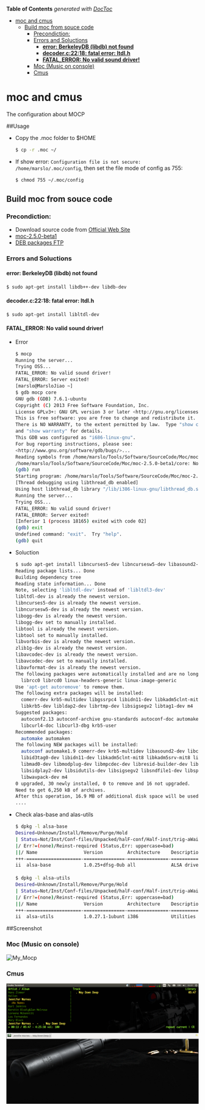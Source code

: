 <!-- START doctoc generated TOC please keep comment here to allow auto update -->
<!-- DON'T EDIT THIS SECTION, INSTEAD RE-RUN doctoc TO UPDATE -->
**Table of Contents**  *generated with [DocToc](https://github.com/thlorenz/doctoc)*

- [moc and cmus](#moc-and-cmus)
  - [Build moc from souce code](#build-moc-from-souce-code)
    - [Precondiction:](#precondiction)
    - [Errors and Soluctions](#errors-and-soluctions)
      - [**error: BerkeleyDB (libdb) not found**](#error-berkeleydb-libdb-not-found)
      - [**decoder.c:22:18: fatal error: ltdl.h**](#decoderc2218-fatal-error-ltdlh)
      - [**FATAL_ERROR: No valid sound driver!**](#fatal_error-no-valid-sound-driver)
    - [Moc (Music on console)](#moc-music-on-console)
    - [Cmus](#cmus)

<!-- END doctoc generated TOC please keep comment here to allow auto update -->

moc and cmus
===============

The configuration about MOCP

##Usage
- Copy the .moc folder to $HOME

    ```bash
    $ cp -r .moc ~/
    ```

- If show error: `Configuration file is not secure: /home/marslo/.moc/config`, then set the file mode of config as 755:

    ```bash
    $ chmod 755 ~/.moc/config
    ```

## Build moc from souce code
### Precondiction:
- Download source code from [Official Web Site](http://moc.daper.net/download)
- [moc-2.5.0-beta1](http://ftp.daper.net/pub/soft/moc/unstable/moc-2.5.0-beta1.tar.bz2)
- [DEB packages FTP](http://ftp.de.debian.org/pub/debian/pool/main/m/moc/)

### Errors and Soluctions
#### **error: BerkeleyDB (libdb) not found**

```bash
$ sudo apt-get install libdb++-dev libdb-dev
```
#### **decoder.c:22:18: fatal error: ltdl.h**

```bash
$ sudo apt-get install libltdl-dev
```

#### **FATAL_ERROR: No valid sound driver!**
- Error

    ```bash
    $ mocp
    Running the server...
    Trying OSS...
    FATAL_ERROR: No valid sound driver!
    FATAL_ERROR: Server exited!
    [marslo@MarsloJiao ~]
    $ gdb mocp core
    GNU gdb (GDB) 7.6.1-ubuntu
    Copyright (C) 2013 Free Software Foundation, Inc.
    License GPLv3+: GNU GPL version 3 or later <http://gnu.org/licenses/gpl.html>
    This is free software: you are free to change and redistribute it.
    There is NO WARRANTY, to the extent permitted by law.  Type "show copying"
    and "show warranty" for details.
    This GDB was configured as "i686-linux-gnu".
    For bug reporting instructions, please see:
    <http://www.gnu.org/software/gdb/bugs/>...
    Reading symbols from /home/marslo/Tools/Software/SourceCode/Moc/moc-2.5.0-beta1/mocp...done.
    /home/marslo/Tools/Software/SourceCode/Moc/moc-2.5.0-beta1/core: No such file or directory.
    (gdb) run
    Starting program: /home/marslo/Tools/Software/SourceCode/Moc/moc-2.5.0-beta1/mocp
    [Thread debugging using libthread_db enabled]
    Using host libthread_db library "/lib/i386-linux-gnu/libthread_db.so.1".
    Running the server...
    Trying OSS...
    FATAL_ERROR: No valid sound driver!
    FATAL_ERROR: Server exited!
    [Inferior 1 (process 18165) exited with code 02]
    (gdb) exit
    Undefined command: "exit".  Try "help".
    (gdb) quit
    ```

- Soluction

    ```bash
    $ sudo apt-get install libncurses5-dev libncursesw5-dev libasound2-dev libvorbis-dev libmad0-dev libid3tag0-dev zlib1g-dev libsndfile1-dev libflac-dev libogg-dev libsamplerate0-dev libspeex-dev libmpcdec-dev libsidplay2-dev libsidutils-dev libresid-builder-dev libwavpack-dev libtagc0-dev libcurl4-gnutls-dev libavcodec-dev libavformat-dev libltdl3-dev libtool libmodplug-dev automake1.9 autoconf
    Reading package lists... Done
    Building dependency tree
    Reading state information... Done
    Note, selecting 'libltdl-dev' instead of 'libltdl3-dev'
    libltdl-dev is already the newest version.
    libncurses5-dev is already the newest version.
    libncursesw5-dev is already the newest version.
    libogg-dev is already the newest version.
    libogg-dev set to manually installed.
    libtool is already the newest version.
    libtool set to manually installed.
    libvorbis-dev is already the newest version.
    zlib1g-dev is already the newest version.
    libavcodec-dev is already the newest version.
    libavcodec-dev set to manually installed.
    libavformat-dev is already the newest version.
    The following packages were automatically installed and are no longer required:
      librcc0 librcd0 linux-headers-generic linux-image-generic
    Use 'apt-get autoremove' to remove them.
    The following extra packages will be installed:
      comerr-dev krb5-multidev libgssrpc4 libidn11-dev libkadm5clnt-mit8 libkadm5srv-mit8 libkdb5-6
      libkrb5-dev libldap2-dev librtmp-dev libsigsegv2 libtag1-dev m4
    Suggested packages:
      autoconf2.13 autoconf-archive gnu-standards autoconf-doc automake1.9-doc krb5-doc libasound2-doc
      libcurl4-doc libcurl3-dbg krb5-user
    Recommended packages:
      automake automaken
    The following NEW packages will be installed:
      autoconf automake1.9 comerr-dev krb5-multidev libasound2-dev libcurl4-gnutls-dev libflac-dev libgssrpc4
      libid3tag0-dev libidn11-dev libkadm5clnt-mit8 libkadm5srv-mit8 libkdb5-6 libkrb5-dev libldap2-dev
      libmad0-dev libmodplug-dev libmpcdec-dev libresid-builder-dev librtmp-dev libsamplerate0-dev
      libsidplay2-dev libsidutils-dev libsigsegv2 libsndfile1-dev libspeex-dev libtag1-dev libtagc0-dev
      libwavpack-dev m4
    0 upgraded, 30 newly installed, 0 to remove and 16 not upgraded.
    Need to get 6,250 kB of archives.
    After this operation, 16.9 MB of additional disk space will be used.
    ....
    ```

- Check alas-base and alas-utils

    ```bash
    $ dpkg -l alsa-base
    Desired=Unknown/Install/Remove/Purge/Hold
    | Status=Not/Inst/Conf-files/Unpacked/halF-conf/Half-inst/trig-aWait/Trig-pend
    |/ Err?=(none)/Reinst-required (Status,Err: uppercase=bad)
    ||/ Name                 Version         Architecture    Description
    +++-====================-===============-===============-==============================================
    ii  alsa-base            1.0.25+dfsg-0ub all             ALSA driver configuration files

    $ dpkg -l alsa-utils
    Desired=Unknown/Install/Remove/Purge/Hold
    | Status=Not/Inst/Conf-files/Unpacked/halF-conf/Half-inst/trig-aWait/Trig-pend
    |/ Err?=(none)/Reinst-required (Status,Err: uppercase=bad)
    ||/ Name                 Version         Architecture    Description
    +++-====================-===============-===============-==============================================
    ii  alsa-utils           1.0.27.1-1ubunt i386            Utilities for configuring and using ALSA
    ```

##Screenshot
### Moc (Music on console)
![My_Mocp](https://github.com/Marslo/Moc_Cmus-Config/blob/master/screenshots/mocp.png?raw=true)

### Cmus
![My_Cmus](https://github.com/Marslo/Moc-Cmus_Config/blob/master/screenshots/cmus2.png?raw=true)
